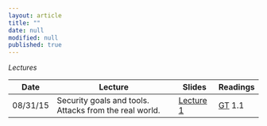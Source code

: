 ```yaml
---
layout: article
title: ""
date: null
modified: null
published: true
---
```


*Lectures*

Date | Lecture | Slides | Readings
-----|---------| -------| --------
08/31/15 | Security goals and tools. Attacks from the real world. | [Lecture 1](http://enee459c.github.io/lectures/week1/08_31_15.pdf) | [GT](http://www.securitybook.net/) 1.1

<!-- 
09/04/14 | Security principles. Introduction to symmetric-key encryption. | [Lecture 2](http://enee459c.github.io/lectures/week1/09_04_14.pdf) | [GT](http://www.securitybook.net/) 8.1
09/09/14 | DES and AES algorithms. | [Lecture 3](http://enee459c.github.io/lectures/week2/09_09_14.pdf) | [GT](http://www.securitybook.net/) 8.5.1, [KL](http://www.cs.umd.edu/~jkatz/imc.html) 3.6, [KL](http://www.cs.umd.edu/~jkatz/imc.html) 5.3
09/11/14 | Cryptographic hash functions.  | [Lecture 4](http://enee459c.github.io/lectures/week2/09_11_14.pdf) | [GT](http://www.securitybook.net/) 8.3, [KL](http://www.cs.umd.edu/~jkatz/imc.html) 4.6 
09/16/14 | Message authentication codes.  | [Lecture 5](http://enee459c.github.io/lectures/week3/09_16_14.pdf) | [KL](http://www.cs.umd.edu/~jkatz/imc.html) 4.3, [KL](http://www.cs.umd.edu/~jkatz/imc.html) 4.4 
09/18/14 | Application of message authentication codes. Random number generation.   | [Lecture 6](http://enee459c.github.io/lectures/week3/09_18_14.pdf) | [GT](http://www.securitybook.net/) 8.1.4
09/23/14 | Introduction to public key encryption (PKE). Number theory basics.  | [Lecture 7](http://enee459c.github.io/lectures/week4/09_23_14.pdf) | [GT](http://www.securitybook.net/) 8.2, [WS](http://faculty.mu.edu.sa/public/uploads/1360993259.0858Cryptography%20and%20Network%20Security%20Principles%20and%20Practice,%205th%20Edition.pdf) 4
09/25/14| Algorithms for PKE: Euclidean algorithm and multiplicative inverses.|  [Lecture 8](http://enee459c.github.io/lectures/week4/09_25_14.pdf)  | [KL](http://www.cs.umd.edu/~jkatz/imc.html) 7.1, [KL](http://www.cs.umd.edu/~jkatz/imc.html) 7.3  |
09/30/14| RSA and ElGamal encryption. |  [Lecture 9](http://enee459c.github.io/lectures/week5/09_30_14.pdf)  | [GT](http://www.securitybook.net/) 8.5.2, [WS](http://faculty.mu.edu.sa/public/uploads/1360993259.0858Cryptography%20and%20Network%20Security%20Principles%20and%20Practice,%205th%20Edition.pdf) 9, [WS](http://faculty.mu.edu.sa/public/uploads/1360993259.0858Cryptography%20and%20Network%20Security%20Principles%20and%20Practice,%205th%20Edition.pdf) 10.2 |
10/02/14| Digital signatures and certificates. | [Lecture 10](http://enee459c.github.io/lectures/week5/10_02_14.pdf) | [GT](http://www.securitybook.net/) 1.3.5, [GT](http://www.securitybook.net/) 8.4 |
10/07/14|Certification authorities. Kerberos authentication. | [Lecture 11](http://enee459c.github.io/lectures/week6/10_07_14.pdf)| [GT](http://www.securitybook.net/) 7.1.2, [GT](http://www.securitybook.net/) 9.6 |
10/09/14| Diffie-Hellman key exchange. Zero knowledge. Anonymous communication/Tor. | [Lecture 12](http://enee459c.github.io/lectures/week6/10_09_14.pdf) | [GT](http://www.securitybook.net/) 8.2.4|
10/14/14| Password authentication. |[Lecture 13](http://enee459c.github.io/lectures/week7/10_14_14.pdf)| [GT](http://www.securitybook.net/) 1.4.2 |
10/16/14|Password cracking with rainbow tables. | [Lecture 14](http://enee459c.github.io/lectures/week7/10_16_14.pdf) |[GT](http://www.securitybook.net/) 3.3.2|
10/21/14| Midterm review. | [Lecture 15]() | |
10/23/14 | Midterm exam.  | No lecture. | |
10/28/14| Access control and information flow. | [Lecture 16](http://enee459c.github.io/lectures/week9/10_28_14.pdf)| [GT](http://www.securitybook.net/) 1.2, [GT](http://www.securitybook.net/) 3.4.6|
10/30/14| OS security and buffer overflow attacks. | [Lecture 17](http://enee459c.github.io/lectures/week9/10_30_14.pdf)| [GT](http://www.securitybook.net/) 3.4|
11/04/14 | Recent vulnerabilities: Shellshock and goto fail (invited lecture by [Andrew Ruef](http://www.cs.umd.edu/~awruef)) .  | [Lecture 18](http://enee459c.github.io/lectures/week10/tale_of_two_bugs.pptx) | |
11/06/14 | Exploring the 2014 UMD data breach (invited lecture by [Jeff McKinney](http://www.ece.umd.edu/staff/mckinney)).    |  [Lecture 19]() | |
11/11/14 | Network security: Computer networking basics. | [Lecture 20](http://enee459c.github.io/lectures/week11/11_11_14.pdf)| [GT](http://www.securitybook.net/) 5.1-5.4 |
11/13/14 | Network security: Link layer and transport layer vulnerabilities.  | [Lecture 21](http://enee459c.github.io/lectures/week11/11_13_14.pdf)  | [GT](http://www.securitybook.net/) 5.5 |
11/18/14 | Web security: XSS and SQL injection attacks.  | [Lecture 22](http://enee459c.github.io/lectures/week12/11_18_14.pdf)  | [GT](http://www.securitybook.net/) 7 |
11/20/14 | Malware.  |  [Lecture 23](http://enee459c.github.io/lectures/week12/11_20_14.pdf) | [GT](http://www.securitybook.net/) 4 |
11/25/14 | Secure storage.  | [Lecture 24](http://enee459c.github.io/lectures/week12/11_25_14.pdf)  | |
11/27/14 | Thanksgiving recess.  | No lecture.  | |
12/02/14 | Bitcoin (invited lecture by [Andrew Miller](http://www.cs.umd.edu/~amiller)).  | [Lecture 25](https://docs.google.com/presentation/d/1g3j8LsY3smEFe0s7acALaAN2SayOlhtgeeDc-4_cUuk/edit?usp=sharing) | |
12/04/14 | Secure storage with number-theoretic assumptions.  | [Lecture 26](http://enee459c.github.io/lectures/week13/12_4_14.pdf)| |
12/09/14 | Private cloud processing with homomorphic encryption.   | [Lecture 27](http://enee459c.github.io/lectures/week14/12_9_14.pdf) | |
12/11/14 | Final review.  | [Lecture 28]() | |
12/19/14 | Final exam: 1.30pm to 3.30pm. | No lecture. |
-->
